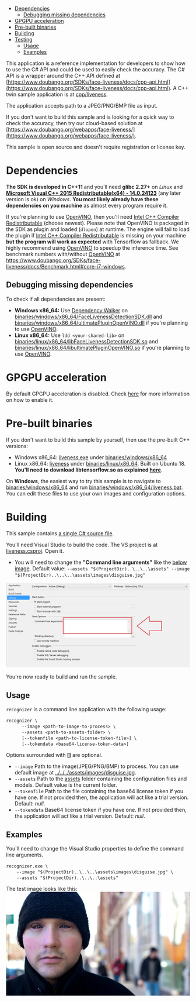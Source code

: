 - [Dependencies](#dependencies)
  - [Debugging missing dependencies](#dependencies-debugging)
- [GPGPU acceleration](#gpu-acceleration)
- [Pre-built binaries](#prebuilt)
- [Building](#building)
- [Testing](#testing)
  - [Usage](#testing-usage)
  - [Examples](#testing-examples)


This application is a reference implementation for developers to show how to use the C# API and could
be used to easily check the accuracy. The C# API is a wrapper around the C++ API defined at [https://www.doubango.org/SDKs/face-liveness/docs/cpp-api.html](https://www.doubango.org/SDKs/face-liveness/docs/cpp-api.html). A C++ twin sample application is at [cpp/liveness](../../cpp/liveness).

The application accepts path to a JPEG/PNG/BMP file as input.

If you don't want to build this sample and is looking for a quick way to check the accuracy, then try
our cloud-based solution at [https://www.doubango.org/webapps/face-liveness/](https://www.doubango.org/webapps/face-liveness/).

This sample is open source and doesn't require registration or license key.

<a name="dependencies"></a>
# Dependencies #
**The SDK is developed in C++11** and you'll need **glibc 2.27+** on *Linux* and **[Microsoft Visual C++ 2015 Redistributable(x64) - 14.0.24123](https://www.microsoft.com/en-us/download/details.aspx?id=52685)** (any later version is ok) on *Windows*.  **You most likely already have these dependencies on you machine** as almost every program require it.

If you're planning to use [OpenVINO](https://docs.openvinotoolkit.org/), then you'll need [Intel C++ Compiler Redistributable](https://software.intel.com/en-us/articles/intel-compilers-redistributable-libraries-by-version) (choose newest). Please note that OpenVINO is packaged in the SDK as plugin and loaded (`dlopen`) at runtime. The engine will fail to load the plugin if [Intel C++ Compiler Redistributable](https://software.intel.com/en-us/articles/intel-compilers-redistributable-libraries-by-version) is missing on your machine **but the program will work as expected** with Tensorflow as fallback. We highly recommend using [OpenVINO](https://docs.openvinotoolkit.org/) to speedup the inference time. See benchmark numbers with/without [OpenVINO](https://docs.openvinotoolkit.org/) at https://www.doubango.org/SDKs/face-liveness/docs/Benchmark.html#core-i7-windows.

<a name="dependencies-debugging"></a>
## Debugging missing dependencies ##
To check if all dependencies are present:
- **Windows x86_64:** Use [Dependency Walker](https://www.dependencywalker.com/) on [binaries/windows/x86_64/FaceLivenessDetectionSDK.dll](../../../binaries/windows/x86_64/FaceLivenessDetectionSDK.dll) and [binaries/windows/x86_64/ultimatePluginOpenVINO.dll](../../../binaries/windows/x86_64/ultimatePluginOpenVINO.dll) if you're planning to use [OpenVINO](https://docs.openvinotoolkit.org/).
- **Linux x86_64:** Use `ldd <your-shared-lib>` on [binaries/linux/x86_64/libFaceLivenessDetectionSDK.so](../../../binaries/linux/x86_64/libFaceLivenessDetectionSDK.so) and [binaries/linux/x86_64/libultimatePluginOpenVINO.so](../../../binaries/linux/x86_64/libultimatePluginOpenVINO.so) if you're planning to use [OpenVINO](https://docs.openvinotoolkit.org/).

<a name="gpu-acceleration"></a>
# GPGPU acceleration #
By default GPGPU acceleration is disabled. Check [here](../../cpp/README.md#gpu-acceleration) for more information on how to enable it.

<a name="prebuilt"></a>
# Pre-built binaries #

If you don't want to build this sample by yourself, then use the pre-built C++ versions:
 - Windows x86_64: [liveness.exe](../../../binaries/windows/x86_64/liveness.exe) under [binaries/windows/x86_64](../../../binaries/windows/x86_64)
 - Linux x86_64: [liveness](../../../binaries/linux/x86_64/liveness) under [binaries/linux/x86_64](../../../binaries/linux/x86_64). Built on Ubuntu 18. **You'll need to download libtensorflow.so as explained [here](../../cpp/README.md#gpu-acceleration-tensorflow-linux)**.
 
On **Windows**, the easiest way to try this sample is to navigate to [binaries/windows/x86_64](../../../binaries/windows/x86_64/) and run [binaries/windows/x86_64/liveness.bat](../../../binaries/windows/x86_64/liveness.bat). You can edit these files to use your own images and configuration options.

<a name="building"></a>
# Building #

This sample contains [a single C# source file](Program.cs).

You'll need Visual Studio to build the code. The VS project is at [liveness.csproj](liveness.csproj). Open it.
 - You will need to change the **"Command line arguments"** like the [below image](../../../VCsharp_config.jpg). Default value: `--assets "$(ProjectDir)..\..\..\assets" --image "$(ProjectDir)..\..\..\assets\images\disguise.jpg"`
 
![VC# config](../../../VCsharp_config.jpg)
 
You're now ready to build and run the sample.

<a name="testing-usage"></a>
## Usage ##

`recognizer` is a command line application with the following usage:
```
recognizer \
      --image <path-to-image-to-process> \
      --assets <path-to-assets-folder> \
      [--tokenfile <path-to-license-token-file>] \
      [--tokendata <base64-license-token-data>]
```
Options surrounded with **[]** are optional.
- `--image` Path to the image(JPEG/PNG/BMP) to process. You can use default image at [../../../assets/images/disguise.jpg](../../../assets/images/disguise.jpg).
- `--assets` Path to the [assets](../../../assets) folder containing the configuration files and models. Default value is the current folder.
- `--tokenfile` Path to the file containing the base64 license token if you have one. If not provided then, the application will act like a trial version. Default: *null*.
- `--tokendata` Base64 license token if you have one. If not provided then, the application will act like a trial version. Default: *null*.

<a name="testing-examples"></a>
## Examples ##
You'll need to change the Visual Studio properties to define the command line arguments.

```
recognizer.exe \
    --image "$(ProjectDir)..\..\..\assets\images\disguise.jpg" \
    --assets "$(ProjectDir)..\..\..\assets"
```

The test image looks like this:
![Test image](../../../assets/images/disguise.jpg)

